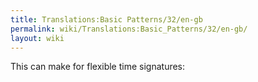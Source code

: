 ```yaml
---
title: Translations:Basic Patterns/32/en-gb
permalink: wiki/Translations:Basic_Patterns/32/en-gb/
layout: wiki
---
```


This can make for flexible time signatures:
